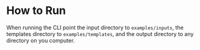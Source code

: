 # How to Run
When running the CLI point the input directory to `examples/inputs`, the templates directory to `examples/templates`, and the output directory to any directory on you computer.
